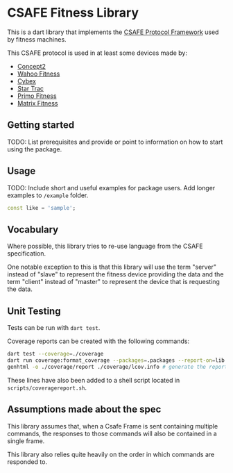 # CSAFE Fitness Library

This is a dart library that implements the [CSAFE Protocol Framework](https://web.archive.org/web/20071207110624/http://www.fitlinxx.com/CSAFE/Framework.htm) used by fitness machines.

This CSAFE protocol is used in at least some devices made by:
- [Concept2](https://www.concept2.com/service/software/software-development-kit)
- [Wahoo Fitness](https://www.dcrainmaker.com/2016/01/announces-gymconnect-integration.html)
- [Cybex](https://www.cybexintl.com/manuals/treadmills/770t%20treadmill/english/lt-22983-4_htmlfiles/other/csafe_port.html)
- [Star Trac](https://support.corehandf.com/Brands/StarTrac/Manuals/620-8558B.pdf)
- [Primo Fitness](https://primofitnessusa.com/wp-content/uploads/2017/01/TRM-932i-MANUALS-111014-English-manual.pdf)
- [Matrix Fitness](https://www.matrixfitness.com/us/eng/cardio/consoles)


## Getting started

TODO: List prerequisites and provide or point to information on how to
start using the package.

## Usage

TODO: Include short and useful examples for package users. Add longer examples
to `/example` folder. 

```dart
const like = 'sample';
```

## Vocabulary

Where possible, this library tries to re-use language from the CSAFE specification.

One notable exception to this is that this library will use the term "server" instead of "slave" to represent the fitness device providing the data and the term "client" instead of "master" to represent the device that is requesting the data.  


## Unit Testing
Tests can be run with `dart test`.

Coverage reports can be created with the following commands:
```bash
dart test --coverage=./coverage
dart run coverage:format_coverage --packages=.packages --report-on=lib --lcov -o ./coverage/lcov.info -i ./coverage # create the lcov.info file
genhtml -o ./coverage/report ./coverage/lcov.info # generate the report
```

These lines have also been added to a shell script located in `scripts/coveragereport.sh`.

## Assumptions made about the spec

This library assumes that, when a Csafe Frame is sent containing multiple commands, the responses to those commands will also be contained in a single frame.

This library also relies quite heavily on the order in which commands are responded to.